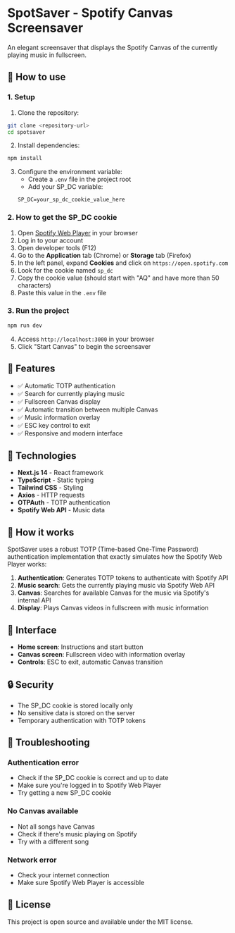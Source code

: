 # SpotSaver - Spotify Canvas Screensaver

An elegant screensaver that displays the Spotify Canvas of the currently playing music in fullscreen.

## 🚀 How to use

### 1. Setup

1. Clone the repository:
```bash
git clone <repository-url>
cd spotsaver
```

2. Install dependencies:
```bash
npm install
```

3. Configure the environment variable:
   - Create a `.env` file in the project root
   - Add your SP_DC variable:
   ```
   SP_DC=your_sp_dc_cookie_value_here
   ```

### 2. How to get the SP_DC cookie

1. Open [Spotify Web Player](https://open.spotify.com) in your browser
2. Log in to your account
3. Open developer tools (F12)
4. Go to the **Application** tab (Chrome) or **Storage** tab (Firefox)
5. In the left panel, expand **Cookies** and click on `https://open.spotify.com`
6. Look for the cookie named `sp_dc`
7. Copy the cookie value (should start with "AQ" and have more than 50 characters)
8. Paste this value in the `.env` file

### 3. Run the project

```bash
npm run dev
```

4. Access `http://localhost:3000` in your browser
5. Click "Start Canvas" to begin the screensaver

## 🎯 Features

- ✅ Automatic TOTP authentication
- ✅ Search for currently playing music
- ✅ Fullscreen Canvas display
- ✅ Automatic transition between multiple Canvas
- ✅ Music information overlay
- ✅ ESC key control to exit
- ✅ Responsive and modern interface

## 🔧 Technologies

- **Next.js 14** - React framework
- **TypeScript** - Static typing
- **Tailwind CSS** - Styling
- **Axios** - HTTP requests
- **OTPAuth** - TOTP authentication
- **Spotify Web API** - Music data

## 📱 How it works

SpotSaver uses a robust TOTP (Time-based One-Time Password) authentication implementation that exactly simulates how the Spotify Web Player works:

1. **Authentication**: Generates TOTP tokens to authenticate with Spotify API
2. **Music search**: Gets the currently playing music via Spotify Web API
3. **Canvas**: Searches for available Canvas for the music via Spotify's internal API
4. **Display**: Plays Canvas videos in fullscreen with music information

## 🎨 Interface

- **Home screen**: Instructions and start button
- **Canvas screen**: Fullscreen video with information overlay
- **Controls**: ESC to exit, automatic Canvas transition

## 🔒 Security

- The SP_DC cookie is stored locally only
- No sensitive data is stored on the server
- Temporary authentication with TOTP tokens

## 🐛 Troubleshooting

### Authentication error
- Check if the SP_DC cookie is correct and up to date
- Make sure you're logged in to Spotify Web Player
- Try getting a new SP_DC cookie

### No Canvas available
- Not all songs have Canvas
- Check if there's music playing on Spotify
- Try with a different song

### Network error
- Check your internet connection
- Make sure Spotify Web Player is accessible

## 📄 License

This project is open source and available under the MIT license.
